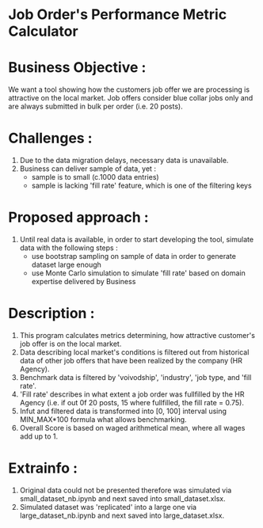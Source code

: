 # Job Order's Performance Metric Calculator

# Business Objective :
We want a tool showing how the customers job offer we are processing is attractive on the local market.
Job offers consider blue collar jobs only and are always submitted in bulk per order (i.e. 20 posts).

# Challenges :
1. Due to the data migration delays, necessary data is unavailable.
2. Business can deliver sample of data, yet :
    - sample is to small (c.1000 data entries)
    - sample is lacking 'fill rate' feature, which is one of the filtering keys

# Proposed approach :
1. Until real data is available, in order to start developing the tool, simulate data with the following steps :
    - use bootstrap sampling on sample of data in order to generate dataset large enough
    - use Monte Carlo simulation to simulate 'fill rate' based on domain expertise delivered by Business

# Description :
1. This program calculates metrics determining, how attractive customer's job offer is on the local market.
2. Data describing local market's conditions is filtered out from historical data of other job offers that have been realized by the company (HR Agency).
3. Benchmark data is filtered by 'voivodship', 'industry', 'job type, and 'fill rate'.
4. 'Fill rate' describes in what extent a job order was fullfilled by the HR Agency (i.e. if out 0f 20 posts, 15 where fullfilled, the fill rate = 0.75).
5. Infut and filtered data is transformed into [0, 100] interval using MIN_MAX*100 formula what allows benchmarking.
6. Overall Score is based on waged arithmetical mean, where all wages add up to 1.

# Extrainfo :
1. Original data could not be presented therefore was simulated via small_dataset_nb.ipynb and next saved into small_dataset.xlsx.
2. Simulated dataset was 'replicated' into a large one via large_dataset_nb.ipynb and next saved into large_dataset.xlsx. 
